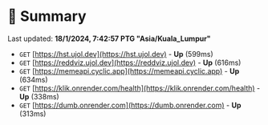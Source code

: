 # 📖 Summary
Last updated: **18/1/2024, 7:42:57 PTG "Asia/Kuala_Lumpur"**

- `GET` [https://hst.ujol.dev](https://hst.ujol.dev) - **Up** (599ms)
- `GET` [https://reddviz.ujol.dev](https://reddviz.ujol.dev) - **Up** (616ms)
- `GET` [https://memeapi.cyclic.app](https://memeapi.cyclic.app) - **Up** (634ms)
- `GET` [https://klik.onrender.com/health](https://klik.onrender.com/health) - **Up** (338ms)
- `GET` [https://dumb.onrender.com](https://dumb.onrender.com) - **Up** (313ms)
